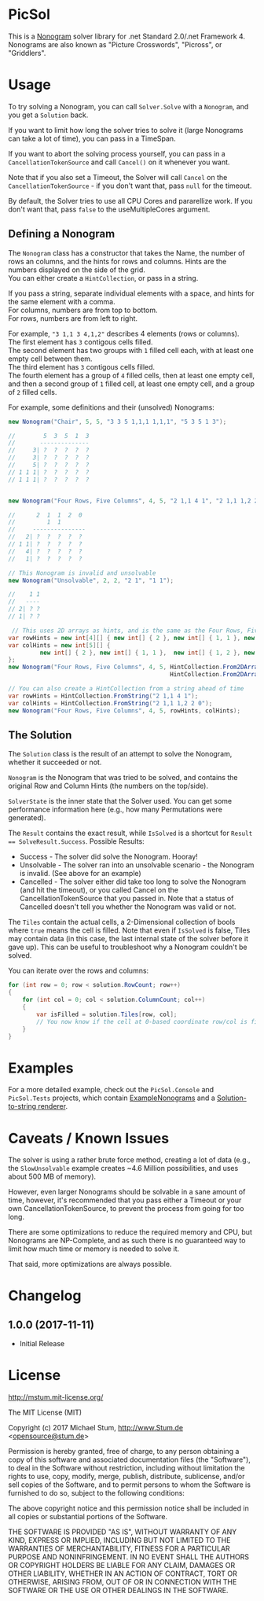# PicSol
This is a [Nonogram](https://en.wikipedia.org/wiki/Nonogram) solver library for .net Standard 2.0/.net Framework 4.  
Nonograms are also known as "Picture Crosswords", "Picross", or "Griddlers".

# Usage
To try solving a Nonogram, you can call `Solver.Solve` with a `Nonogram`, and you get a `Solution` back.  

If you want to limit how long the solver tries to solve it (large Nonograms can take a lot of time), you can pass in a TimeSpan.

If you want to abort the solving process yourself, you can pass in a `CancellationTokenSource` and call `Cancel()` on it whenever you want.

Note that if you also set a Timeout, the Solver will call `Cancel` on the `CancellationTokenSource` - if you don't want that, pass `null` for the timeout.  

By default, the Solver tries to use all CPU Cores and pararellize work. If you don't want that, pass `false` to the useMultipleCores argument.  

## Defining a Nonogram
The `Nonogram` class has a constructor that takes the Name, the number of rows an columns, and the hints for rows and columns.
Hints are the numbers displayed on the side of the grid.   
You can either create a `HintCollection`, or pass in a string.   

If you pass a string, separate individual elements with a space, and hints for the same element with a comma.   
For columns, numbers are from top to bottom.   
For rows, numbers are from left to right.   

For example, `"3 1,1 3 4,1,2"` describes 4 elements (rows or columns).   
The first element has `3` contigous cells filled.   
The second element has two groups with `1` filled cell each, with at least one empty cell between them.   
The third element has `3` contigous cells filled.   
The fourth element has a group of `4` filled cells, then at least one empty cell, and then a second group of `1` filled cell, at least one empty cell, and a group of `2` filled cells.   

For example, some definitions and their (unsolved) Nonograms:
```cs
new Nonogram("Chair", 5, 5, "3 3 5 1,1,1 1,1,1", "5 3 5 1 3");

//        5  3  5  1  3
//       --------------      
//     3| ?  ?  ?  ?  ?
//     3| ?  ?  ?  ?  ?
//     5| ?  ?  ?  ?  ?
// 1 1 1| ?  ?  ?  ?  ?
// 1 1 1| ?  ?  ?  ?  ?


new Nonogram("Four Rows, Five Columns", 4, 5, "2 1,1 4 1", "2 1,1 1,2 2 0");

//      2  1  1  2  0
//         1  1
//     ---------------
//   2| ?  ?  ?  ?  ?
// 1 1| ?  ?  ?  ?  ?
//   4| ?  ?  ?  ?  ?
//   1| ?  ?  ?  ?  ?

// This Nonogram is invalid and unsolvable
new Nonogram("Unsolvable", 2, 2, "2 1", "1 1");

//    1 1
//   ----
// 2| ? ?
// 1| ? ?

 // This uses 2D arrays as hints, and is the same as the Four Rows, Five Columns example above.
var rowHints = new int[4][] { new int[] { 2 }, new int[] { 1, 1 }, new int[] { 4 }, new int[] { 1 } };
var colHints = new int[5][] { 
         new int[] { 2 }, new int[] { 1, 1 },  new int[] { 1, 2 }, new int[] { 2 }, new int[] { 0 }
};
new Nonogram("Four Rows, Five Columns", 4, 5, HintCollection.From2DArray(rowHints),
                                              HintCollection.From2DArray(colHints));

// You can also create a HintCollection from a string ahead of time
var rowHints = HintCollection.FromString("2 1,1 4 1");
var colHints = HintCollection.FromString("2 1,1 1,2 2 0");
new Nonogram("Four Rows, Five Columns", 4, 5, rowHints, colHints);
```

## The Solution
The `Solution` class is the result of an attempt to solve the Nonogram, whether it succeeded or not.

`Nonogram` is the Nonogram that was tried to be solved, and contains the original Row and Column Hints (the numbers on the top/side).

`SolverState` is the inner state that the Solver used. You can get some performance information here (e.g., how many Permutations were generated).

The `Result` contains the exact result, while `IsSolved` is a shortcut for `Result == SolveResult.Success`.
Possible Results:
* Success - The solver did solve the Nonogram. Hooray!
* Unsolvable - The solver ran into an unsolvable scenario - the Nonogram is invalid. (See above for an example)
* Cancelled - The solver either did take too long to solve the Nonogram (and hit the timeout), or you called Cancel on the CancellationTokenSource that you passed in.
Note that a status of Cancelled doesn't tell you whether the Nonogram was valid or not.

The `Tiles` contain the actual cells, a 2-Dimensional collection of bools where `true` means the cell is filled.
Note that even if `IsSolved` is false, Tiles may contain data (in this case, the last internal state of the solver before it gave up).
This can be useful to troubleshoot why a Nonogram couldn't be solved.

You can iterate over the rows and columns:
```cs
for (int row = 0; row < solution.RowCount; row++)
{
    for (int col = 0; col < solution.ColumnCount; col++)
    {
        var isFilled = solution.Tiles[row, col];
        // You now know if the cell at 0-based coordinate row/col is filled or not
    }
}
```

# Examples
For a more detailed example, check out the `PicSol.Console` and `PicSol.Tests` projects, which contain [ExampleNonograms](https://github.com/mstum/PicSol/blob/master/PicSol/PicSol.Tests/ExampleNonograms.cs) and a [Solution-to-string renderer](https://github.com/mstum/PicSol/blob/master/PicSol/PicSol.Console/SolutionRenderer.cs).

# Caveats / Known Issues
The solver is using a rather brute force method, creating a lot of data (e.g., the `SlowUnsolvable` example creates ~4.6 Million possibilities, and uses about 500 MB of memory).

However, even larger Nonograms should be solvable in a sane amount of time, however, it's recommended that you pass either a Timeout or your own CancellationTokenSource, to prevent the process from going for too long.

There are some optimizations to reduce the required memory and CPU, but Nonograms are NP-Complete, and as such there is no guaranteed way to limit how much time or memory is needed to solve it.

That said, more optimizations are always possible.

# Changelog
## 1.0.0 (2017-11-11)
* Initial Release

# License
http://mstum.mit-license.org/

The MIT License (MIT)
 
Copyright (c) 2017 Michael Stum, http://www.Stum.de &lt;opensource@stum.de&gt;  

Permission is hereby granted, free of charge, to any person obtaining a copy of this software and associated documentation files (the "Software"), to deal in the Software without restriction, including without limitation the rights to use, copy, modify, merge, publish, distribute, sublicense, and/or sell copies of the Software, and to permit persons to whom the Software is furnished to do so, subject to the following conditions:

The above copyright notice and this permission notice shall be included in all copies or substantial portions of the Software.

THE SOFTWARE IS PROVIDED "AS IS", WITHOUT WARRANTY OF ANY KIND, EXPRESS OR IMPLIED, INCLUDING BUT NOT LIMITED TO THE WARRANTIES OF MERCHANTABILITY, FITNESS FOR A PARTICULAR PURPOSE AND NONINFRINGEMENT. IN NO EVENT SHALL THE AUTHORS OR COPYRIGHT HOLDERS BE LIABLE FOR ANY CLAIM, DAMAGES OR OTHER LIABILITY, WHETHER IN AN ACTION OF CONTRACT, TORT OR OTHERWISE, ARISING FROM, OUT OF OR IN CONNECTION WITH THE SOFTWARE OR THE USE OR OTHER DEALINGS IN THE SOFTWARE.
